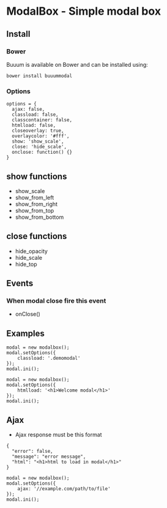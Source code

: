 ModalBox - Simple modal box
===========================

## Install

### Bower

Buuum is available on Bower and can be installed using:

```
bower install buuummodal
```

### Options

```
options = {
  ajax: false,
  classload: false,
  classcontainer: false,
  htmlload: false,
  closeoverlay: true,
  overlaycolor: '#fff',
  show: 'show_scale',
  close: 'hide_scale',
  onclose: function() {}
}
```

## show functions

* show_scale
* show_from_left
* show_from_right
* show_from_top
* show_from_bottom

## close functions

* hide_opacity
* hide_scale
* hide_top

## Events
### When modal close fire this event
* onClose()

## Examples

```
modal = new modalbox();
modal.setOptions({
    classload: '.demomodal'
});
modal.ini();
```

```
modal = new modalbox();
modal.setOptions({
    htmlload: '<h1>Welcome modal</h1>'
});
modal.ini();
```

## Ajax
* Ajax response must be this format

```
{
  "error": false,
  "message": "error message",
  "html": "<h1>html to load in modal</h1>"
}
```

```
modal = new modalbox();
modal.setOptions({
    ajax: '//example.com/path/to/file'
});
modal.ini();
```

